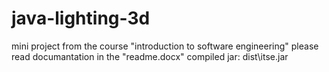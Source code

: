 # java-lighting-3d
mini project from the course "introduction to software engineering"
please read documantation in the "readme.docx"
compiled jar: dist\itse.jar
